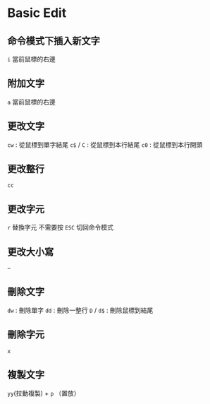 # Basic Edit

## 命令模式下插入新文字
`i` 當前鼠標的右邊

## 附加文字
`a` 當前鼠標的右邊


## 更改文字
`cw` : 從鼠標到單字結尾
`c$` / `C` : 從鼠標到本行結尾
`c0` : 從鼠標到本行開頭



## 更改整行
`cc` 

## 更改字元
`r` 替換字元
不需要按 `ESC` 切回命令模式

## 更改大小寫
`~` 


## 刪除文字
`dw` : 刪除單字
`dd` : 刪除一整行
`D` / `d$` : 刪除鼠標到結尾


## 刪除字元
`x`

## 複製文字
`yy`(拉動複製) + `p` （置放）


